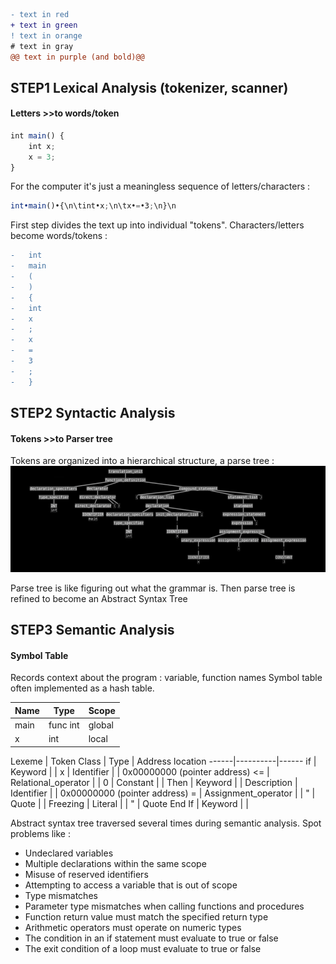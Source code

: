```diff
- text in red
+ text in green
! text in orange
# text in gray
@@ text in purple (and bold)@@
```


## STEP1 Lexical Analysis (tokenizer, scanner)
#### Letters >>to words/token

```javascript
int main() {
    int x;
    x = 3;
}
```

For the computer it's just a meaningless sequence of letters/characters :
```javascript
int•main()•{\n\tint•x;\n\tx•=•3;\n}\n
```

First step divides the text up into individual "tokens".
Characters/letters become words/tokens :

```diff
-   int
-   main
-   (
-   )
-   {
-   int
-   x
-   ;
-   x
-   =
-   3
-   ;
-   }
```


## STEP2 Syntactic Analysis
#### Tokens >>to Parser tree

Tokens are organized into a hierarchical structure, a parse tree :
![parsetree](parsetree.png)


Parse tree is like figuring out what the grammar is.
Then parse tree is refined to become an Abstract Syntax Tree


## STEP3 Semantic Analysis
#### Symbol Table

Records context about the program : variable, function names
Symbol table often implemented as a hash table.

 Name | Type     | Scope
------|----------|------
main  | func int | global
x     | int      | local

 Lexeme | Token Class | Type | Address location
------|----------|------
if   | Keyword             | |
x    | Identifier          | | 0x00000000 (pointer address)
<=   | Relational_operator | |
0    | Constant            | |
Then | Keyword             | |
Description | Identifier   | | 0x00000000 (pointer address)
=    | Assignment_operator | |
"    | Quote               | |
Freezing | Literal         | |
"    | Quote
End If | Keyword           | |

Abstract syntax tree traversed several times during semantic analysis.
Spot problems like :
- Undeclared variables
- Multiple declarations within the same scope
- Misuse of reserved identifiers
- Attempting to access a variable that is out of scope
- Type mismatches
- Parameter type mismatches when calling functions and procedures
- Function return value must match the specified return type
- Arithmetic operators must operate on numeric types
- The condition in an if statement must evaluate to true or false
- The exit condition of a loop must evaluate to true or false

